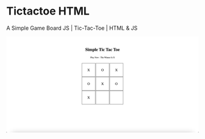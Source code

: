 # Tictactoe HTML
A Simple Game Board JS | Tic-Tac-Toe | HTML & JS

![DEMO](https://raw.githubusercontent.com/withmasday/tictactoe-html/main/demo/tictactoe.png)
